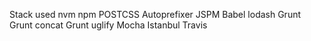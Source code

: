 Stack used
    nvm
    npm
    POSTCSS Autoprefixer
    JSPM
    Babel
    lodash
    Grunt
    Grunt concat
    Grunt uglify
    Mocha
    Istanbul
    Travis